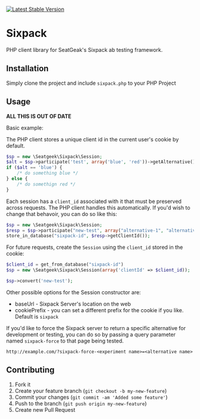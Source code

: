 [![Latest Stable Version](https://poser.pugx.org/jippi/sixpack-php/version.png)](https://packagist.org/packages/jippi/sixpack-php)

# Sixpack

PHP client library for SeatGeak's Sixpack ab testing framework.

## Installation

Simply clone the project and include `sixpack.php` to your PHP Project

## Usage

**ALL THIS IS OUT OF DATE**

Basic example:

The PHP client stores a unique client id in the current user's cookie by default.

```php
$sp = new \Seatgeek\Sixpack\Session;
$alt = $sp->participate('test', array('blue', 'red'))->getAlternative();
if ($alt == 'blue') {
    /* do something blue */
} else {
    /* do somethign red */
}
```

Each session has a `client_id` associated with it that must be preserved across requests. The PHP client handles this automatically. If you'd wish to change that behavoir, you can do so like this:

```php
$sp = new \Seatgeek\Sixpack\Session;
$resp = $sp->participate("new-test", array("alternative-1", "alternative-2"));
store_in_database("sixpack-id", $resp->getClientId());
```

For future requests, create the `Session` using the `client_id` stored in the cookie:

```php
$client_id = get_from_database("sixpack-id")
$sp = new \Seatgeek\Sixpack\Session(array('clientId' => $client_id));

$sp->convert('new-test');
```

Other possible options for the Session constructor are:
* baseUrl - Sixpack Server's location on the web
* cookiePrefix - you can set a different prefix for the cookie if you like. Default is `sixpack`

If you'd like to force the Sixpack server to return a specific alternative for development or testing, you can do so by passing a query parameter named `sixpack-force` to that page being tested.

`http://example.com/?sixpack-force-<experiment name>=<alternative name>`

## Contributing

1. Fork it
2. Create your feature branch (`git checkout -b my-new-feature`)
3. Commit your changes (`git commit -am 'Added some feature'`)
4. Push to the branch (`git push origin my-new-feature`)
5. Create new Pull Request

